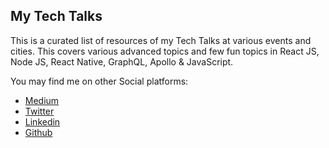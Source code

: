 ## My Tech Talks

This is a curated list of resources of my Tech Talks at various events and cities. This covers various advanced topics and few fun topics in React JS, Node JS, React Native, GraphQL, Apollo & JavaScript.

You may find me on other Social platforms: 

- [Medium](https://medium.com/@vilvaathiban)
- [Twitter](https://twitter.com/vilvaathibanpb)
- [Linkedin](https://www.linkedin.com/in/vilvaathiban/)
- [Github](https://github.com/vilvaathibanpb)
